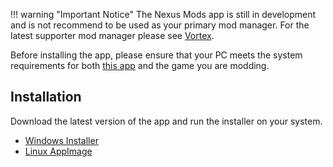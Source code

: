 
!!! warning "Important Notice"
    The Nexus Mods app is still in development and is not recommend to be used as your primary mod manager. For the latest supporter mod manager please see [Vortex](https://staticdelivery.nexusmods.com/mods/2295/images/thumbnails/1/1-1690272155-1455020317.png).

Before installing the app, please ensure that your PC meets the system requirements for both [this app](./SystemRequirements.md) and the game you are modding.

## Installation

Download the latest version of the app and run the installer on your system.

- [Windows Installer](https://github.com/Nexus-Mods/NexusMods.App/releases/latest/download/NexusMods.App.x64.exe)
- [Linux AppImage](https://github.com/Nexus-Mods/NexusMods.App/releases/latest)